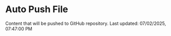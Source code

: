 # Auto Push File

Content that will be pushed to GitHub repository.
Last updated: 07/02/2025, 07:47:00 PM